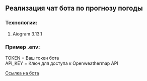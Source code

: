 ## Реализация чат бота по прогнозу погоды
### Технологии:
1) Aiogram 3.13.1

### Пример .env:
TOKEN = Ваш токен бота  
API_KEY = Ключ для доступа к Openweathermap API

[Ссылка на бота](https://t.me/suetosha_weather_bot)



